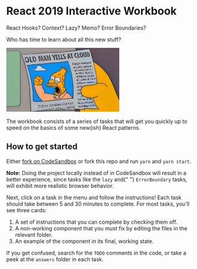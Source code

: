 # React 2019 Interactive Workbook

React Hooks? Context? Lazy? Memo? Error Boundaries?

Who has time to learn about all this new stuff?

<img src="src/App/About/oldman.jpg" alt="old man yells at cloud" width="300px">

The workbook consists of a series of tasks that will get you quickly up to speed on the basics of some new(ish) React patterns.

## How to get started

Either [fork on CodeSandbox](https://codesandbox.io/s/github/aholachek/react-2019-interactive-workbook?module=/src/1_Context/ThemeProviderContainer.js) or fork this repo and run `yarn` and `yarn start`.

<b>Note:</b>
Doing the project locally instead of in CodeSandbox will result in a
better experience, since tasks like the <code>lazy</code> and{" "}
<code>ErrorBoundary</code> tasks, will exhibit more realistic browser
behavior.

Next, click on a task in the menu and follow the instructions! Each task should take between 5 and 30 minutes to complete. For most tasks, you'll see three cards:

1. A set of instructions that you can complete by checking them off.
2. A non-working component that you must fix by editing the files in the relevant folder.
3. An example of the component in its final, working state.

If you get confused, search for the `TODO` comments in the code, or take a peek at the `answers` folder in each task.

